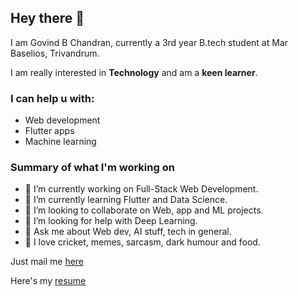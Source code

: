 ## Hey there 👋

I am Govind B Chandran, currently a 3rd year B.tech student at Mar Baselios, Trivandrum.


I am really interested in **Technology** and am a  **keen learner**. 

### I can help u with:
* Web development
* Flutter apps
* Machine learning

### Summary of what I'm working on


- 🔭 I’m currently working on Full-Stack Web Development.
- 🌱 I’m currently learning Flutter and Data Science.
- 👯 I’m looking to collaborate on Web, app and ML projects.
- 🤔 I’m looking for help with Deep Learning.
- 💬 Ask me about Web dev, AI stuff, tech in general.
- 💙 I love cricket, memes, sarcasm, dark humour and food.

Just mail me <a background-color= "green" href="mailto:govindchandran150@gmail.com"> here <a> 
 
Here's my <a href= "https://chandran-jr.github.io/resume/"> resume <a>
 



